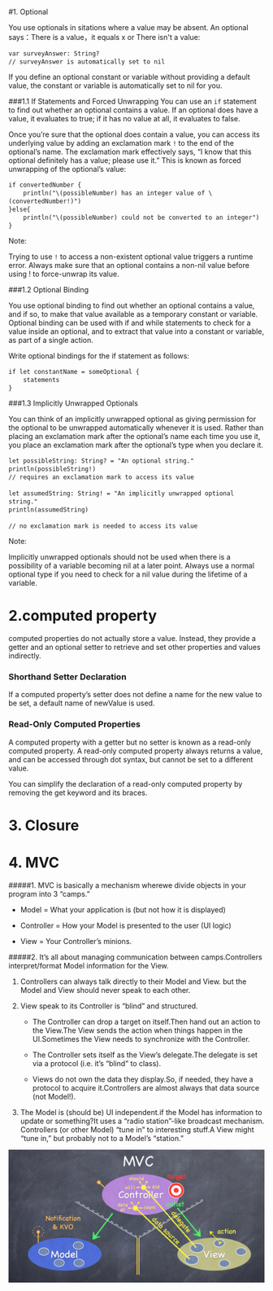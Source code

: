 
#1. Optional

You use optionals in sitations where a value may be absent. An optional says：There is a value，it equals x or There isn't a value:

    var surveyAnswer: String?
    // surveyAnswer is automatically set to nil


If you define an optional constant or variable without providing a default value, the constant or variable is automatically set to nil for you.

###1.1 If Statements and Forced Unwrapping
You can use an `if` statement to find out whether an optional contains a value. If an optional does have a value, it evaluates to true; if it has no value at all, it evaluates to false.

Once you’re sure that the optional does contain a value, you can access its underlying value by adding an exclamation mark `!` to the end of the optional’s name. The exclamation mark effectively says, “I know that this optional definitely has a value; please use it.” This is known as forced unwrapping of the optional’s value:

    if convertedNumber {
        println("\(possibleNumber) has an integer value of \(convertedNumber!)")
    }else{
        println("\(possibleNumber) could not be converted to an integer")
    }

Note:

Trying to use `!` to access a non-existent optional value triggers a runtime error. Always make sure that an optional contains a non-nil value before using ! to force-unwrap its value.


###1.2 Optional Binding


You use optional binding to find out whether an optional contains a value, and if so, to make that value available as a temporary constant or variable. Optional binding can be used with if and while statements to check for a value inside an optional, and to extract that value into a constant or variable, as part of a single action. 

Write optional bindings for the if statement as follows:
 
    if let constantName = someOptional { 
        statements
    }



###1.3 Implicitly Unwrapped Optionals

You can think of an implicitly unwrapped optional as giving permission for the optional to be unwrapped automatically whenever it is used. Rather than placing an exclamation mark after the optional’s name each time you use it, you place an exclamation mark after the optional’s type when you declare it.

    let possibleString: String? = "An optional string."
	println(possibleString!) 
    // requires an exclamation mark to access its value
	
	let assumedString: String! = "An implicitly unwrapped optional string."
	println(assumedString) 

	// no exclamation mark is needed to access its value

Note:


Implicitly unwrapped optionals should not be used when there is a possibility of a variable becoming nil at a later point. Always use a normal optional type if you need to check for a nil value during the lifetime of a variable.




# 2.computed property
computed properties do not actually store a value. Instead, they provide a getter and an optional setter to retrieve and set other properties and values indirectly.


### Shorthand Setter Declaration

If a computed property’s setter does not define a name for the new value to be set, a default name of newValue is used.



### Read-Only Computed Properties
A computed property with a getter but no setter is known as a read-only computed property. A read-only computed property always returns a value, and can be accessed through dot syntax, but cannot be set to a different value.

You can simplify the declaration of a read-only computed property by removing the get keyword and its braces.




# 3. Closure


# 4. MVC
#####1. MVC is basically a mechanism wherewe divide objects in your program into 3 “camps.”

- Model = What your application is (but not how it is displayed)

- Controller = How your Model is presented to the user (UI logic)

- View = Your Controller’s  minions.



#####2. It’s all about managing communication between camps.Controllers interpret/format Model information for the View.

1. Controllers can always talk directly to their Model and View.
but the Model and View should never speak to each other.

2. View speak to its Controller is “blind” and structured.


    - The Controller can drop a target on itself.Then hand out an action to the View.The View sends the action when things happen in the UI.Sometimes the View needs to synchronize with the Controller.

    - The Controller sets itself as the View’s delegate.The delegate is set via a protocol (i.e. it’s “blind” to class).

    - Views do not own the data they display.So, if needed, they have a protocol to acquire it.Controllers are almost always that data source (not Model!).



3. The Model is (should be) UI independent.if the Model has information to update or something?It uses a “radio station”-like broadcast mechanism.
Controllers (or other Model) “tune in” to interesting stuff.A View might “tune in,” but probably not to a Model’s “station.”

![image](mvc.png)